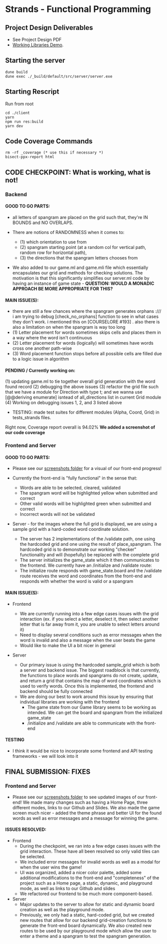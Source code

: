 # Strands - Functional Programming 

## Project Design Deliverables
* See Project Design PDF
* [Working Libraries Demo](https://livejohnshopkins-my.sharepoint.com/:v:/g/personal/mchoi42_jh_edu/ETfg_QCS2yFCi37OMw1g6RYBx7ji-p8WKJmzipr4PIf1gQ?nav=eyJyZWZlcnJhbEluZm8iOnsicmVmZXJyYWxBcHAiOiJPbmVEcml2ZUZvckJ1c2luZXNzIiwicmVmZXJyYWxBcHBQbGF0Zm9ybSI6IldlYiIsInJlZmVycmFsTW9kZSI6InZpZXciLCJyZWZlcnJhbFZpZXciOiJNeUZpbGVzTGlua0NvcHkifX0&e=hbbMwN).


## Starting the server
```
dune build
dune exec ./_build/default/src/server/server.exe 

```

## Starting Rescript
Run from root

```
cd ./client
yarn
npm run res:build
yarn dev

```

## Code Coverage Commands
```
rm -rf _coverage (* use this if necessary *)
bisect-ppx-report html
```

## CODE CHECKPOINT: What is working, what is not!
### Backend
#### GOOD TO GO PARTS: 
- all letters of spangram are placed on the grid such that, they're IN BOUNDS and NO OVERLAPS.
- There are notions of RANDOMNESS when it comes to:
    - (1) which orientation to use from
    - (2) spangram starting point (at a random col for vertical path, random row for horizontal path),
    - (3) the directions that the spangram letters chooses from 

- We also added to our game.ml and game.mli file which essentially encapsulates our grid and methods for checking solutions. The motivation is that this significantly simplifies our server.ml code by having an instance of game state - **QUESTION: WOULD A MONADIC APPROACH BE MORE APPROPRIATE FOR THIS?**

#### MAIN ISSUE(S): 
- there are still a few chances where the spangram generates orphans :/// i am trying to debug [check_no_orphans] function to see in what cases they don't work. i mentioned this on [COURSELORE #193] . also there is also a limitation on when the spangram is way too long
- (1) Letter placement for words sometimes skips cells and places them in a way where the word isn't continuous
- (2) Letter placement for words (logically) will sometimes have words cross one another path-wise
- (3) Word placement function stops before all possible cells are filled due to a logic issue in algorithm

#### PENDING / Currently working on: 
(1) updating game.ml to tie together overall grid generation with the word found record 
(2) debugging the above issues 
(3) refactor the grid file such that we have a module for Direction with type t;
and we wanna use [@@deriving enumerate] isntead of all_directions list in current Grid module
(4) Working on debugging issues 1, 2, and 3 listed above

- TESTING: made test suites for different modules (Alpha, Coord, Grid) in tests_strands files. 

Right now, Coverage report overall is 94.02% 
**We added a screenshot of our code coverage**

### Frontend and Server
#### GOOD TO GO PARTS: 
- Please see our [screenshots folder](./screenshots/) for a visual of our front-end progress!
- Currently the front-end is "fully functional" in the sense that:
    - Words are able to be selected, cleared, validated
    - The spangram word will be highlighted yellow when submitted and correct
    - Other valid words will be highlighted green when submitted and correct
    - Incorrect words will not be validated
    
- Server - for the images where the full grid is displayed, we are using a sample grid with a hard-coded word coordinate solution. 
    - The server has 2 implementations of the /validate path, one using the hardcoded grid and one using the result of place_spangram. The hardcoded grid is to demonstrate our working "checker" functionality and will (hopefully) be replaced with the complete grid
    - The server initializes the game_state which it then communicates to the frontend. We currently have an /initialize and /validate route:
    - The initialize route responds with game_state.board and the /validate route receives the word and coordinates from the front-end and responds with whether the word is valid or a spangram
    

#### MAIN ISSUE(S):
- Frontend
    - We are currently running into a few edge cases issues with the grid interaction (ex. if you select a letter, deselect it, then select another letter that is far away from it, you are unable to select letters around it)
    - Need to display several conditions such as error messages when the word is invalid and also a message when the user beats the game
    - Would like to make the UI a bit nicer in general

- Server
    - Our primary issue is using the hardcoded sample_grid which is both a server and backend issue. The biggest roadblock is that currently, the functions to place words and spangrams do not create, update, and return a grid that contains the map of word coordinates which is used to verify words. Once this is implemented, the frontend and backend should be fully connected
    - We are doing our best to work around this issue by ensuring that individual libraries are working with the frontend
        - The game state from our Game library seems to be working as intended. We can get the board and spangram from the initialized game_state
        - /initialize and /validate are able to communicate with the front-end


#### TESTING
- I think it would be nice to incorporate some frontend and API testing frameworks - we will look into it

## FINAL SUBMISSION: FIXES 
### Frontend and Server

- Please see our [screenshots folder](./screenshots/final) to see updated images of our front-end! We made many changes such as having a Home Page, three different modes, links to our Github and Slides. We also made the game screen much nicer - added the theme phrase and better UI for the found words as well as error messages and a message for winning the game.

#### ISSUES RESOLVED:
- Frontend
    - During the checkpoint, we ran into a few edge cases issues with the grid interaction. These have all been resolved so only valid tiles can be selected.
    - We included error messages for invalid words as well as a modal for when the user wins the game!
    - UI was organized, added a nicer color palette, added some additional modifications to the front-end and "completeness" of the project such as a Home page, a static, dynamic, and playground mode, as well as links to our Github and slides
    - We refactored our frontend to be much more component-based.
- Server
    - Major updates to the server to allow for static and dynamic board creation as well as the playground mode.
    - Previously, we only had a static, hard-coded grid, but we created new routes that allow for our backend grid-creation functions to generate the front-end board dynamically. We also created new routes to be used by our playground mode which allow the user to enter a theme and a spangram to test the spangram generation. 

